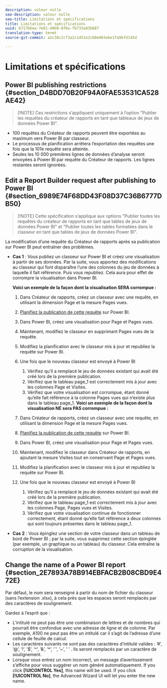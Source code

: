 ```yaml
---
description: valeur nulle
seo-description: valeur nulle
seo-title: Limitations et spécifications
title: Limitations et spécifications
uuid: 6717b6ea-7e01-49b8-8f6e-fb733a03b687
translation-type: tm+mt
source-git-commit: a2c38c2cf3a2c1451e2c60e003ebe1fa9bfd145d

---
```



# Limitations et spécifications

## Power BI publishing restrictions {#section_D4BDD70B20F94A0FAE53531CA528AE42}

> [!NOTE] Ces restrictions s’appliquent uniquement à l’option "Publier les requêtes du créateur de rapports en tant que tableaux de jeux de données Power BI".

* 100 requêtes du Créateur de rapports peuvent être exportées au maximum vers Power BI par classeur.
* Le processus de planification arrêtera l’exportation des requêtes une fois que la 101e requête sera atteinte.
* Seules les 10 000 premières lignes de données d’analyse seront envoyées à Power BI par requête du Créateur de rapports. Les lignes restantes seront ignorées.

## Edit a Report Builder request after publishing to Power BI {#section_6989E74F68DD43F08D37C36B6777DB50}

> [!NOTE] Cette spécification s’applique aux options "Publier toutes les requêtes du créateur de rapports en tant que tables de jeux de données Power BI" et "Publier toutes les tables formatées dans le classeur en tant que tables de jeux de données Power BI".

La modification d’une requête du Créateur de rapports après sa publication sur Power BI peut entraîner des problèmes.

* **Cas 1** : Vous publiez un classeur sur Power BI et créez une visualisation à partir de ses données. Par la suite, vous apportez des modifications au classeur qui font disparaître l’une des colonnes du jeu de données à laquelle il fait référence. Puis vous republiez. Cela aura pour effet de corrompre la visualisation dans Power BI.

   **Voici un exemple de la façon dont la visualisation SERA corrompue :**

   1. Dans Créateur de rapports, créez un classeur avec une requête, en utilisant la dimension Page et la mesure Pages vues.
   1. [Planifiez la publication de cette requête](../../../analyze/report-builder/whats-new-arb.md#section_0C26057C7DBB4068A643FDD688F6E463) sur Power BI.
   1. Dans Power BI, créez une visualisation pour Page et Pages vues.
   1. Maintenant, modifiez le classeur en supprimant Pages vues de la requête.
   1. Modifiez la planification avec le classeur mis à jour et republiez la requête sur Power BI.
   1. Une fois que le nouveau classeur est envoyé à Power BI

      1. Vérifiez qu’il a remplacé le jeu de données existant qui avait été créé lors de la première publication.
      1. Vérifiez que le tableau page_1 est correctement mis à jour avec les colonnes Page et Visites.
      1. Vérifiez que votre visualisation est corrompue, étant donné qu’elle fait référence à la colonne Pages vues qui n’existe plus dans le tableau page_1.
   **Voici un exemple de la façon dont la visualisation NE sera PAS corrompue :**

   1. Dans Créateur de rapports, créez un classeur avec une requête, en utilisant la dimension Page et la mesure Pages vues.
   1. [Planifiez la publication de cette requête](../../../analyze/report-builder/whats-new-arb.md#section_0C26057C7DBB4068A643FDD688F6E463) sur Power BI.
   1. Dans Power BI, créez une visualisation pour Page et Pages vues.
   1. Maintenant, modifiez le classeur dans Créateur de rapports, en ajoutant la mesure Visites tout en conservant Page et Pages vues.
   1. Modifiez la planification avec le classeur mis à jour et republiez la requête sur Power BI.
   1. Une fois que le nouveau classeur est envoyé à Power BI

      1. Vérifiez qu’il a remplacé le jeu de données existant qui avait été créé lors de la première publication.
      1. Vérifiez que le tableau page_1 est correctement mis à jour avec les colonnes Page, Pages vues et Visites.
      1. Vérifiez que votre visualisation continue de fonctionner correctement, étant donné qu’elle fait référence à deux colonnes qui sont toujours présentes dans le tableau page_1.


* **Cas 2** : Vous épinglez une section de votre classeur dans un tableau de bord de Power BI ; par la suite, vous supprimez cette section épinglée (par exemple, un graphique ou un tableau) du classeur. Cela entraîne la corruption de la visualisation.

## Change the name of a Power BI report {#section_2E7893A78B914EBFACB2B08CBD9E472E}

Par défaut, le nom sera renseigné à partir du nom de fichier du classeur (sans l’extension .xlsx), à cela près que les espaces seront remplacés par des caractères de soulignement.

Gardez à l’esprit que :

* L’intitulé ne peut pas être une combinaison de lettres et de nombres qui pourrait être confondue avec une adresse de ligne et de colonne. Par exemple, A100 ne peut pas être un intitulé car il s’agit de l’adresse d’une cellule de feuille de calcul.
* Les caractères suivants ne sont pas des caractères d’intitulé valides : ’#’, ’@’, ’!’, ’$’, ’^’, ’&amp;’, ’*’, ’`’, ’~’, ’ ’ . Ils seront remplacés par un caractère de soulignement.
* Lorsque vous entrez un nom incorrect, un message d’avertissement s’affiche pour vous suggérer un nom généré automatiquement. If you click **[!UICONTROL Yes]**, this name will be used. If you click **[!UICONTROL No]**, the Advanced Wizard UI will let you enter the new name.

